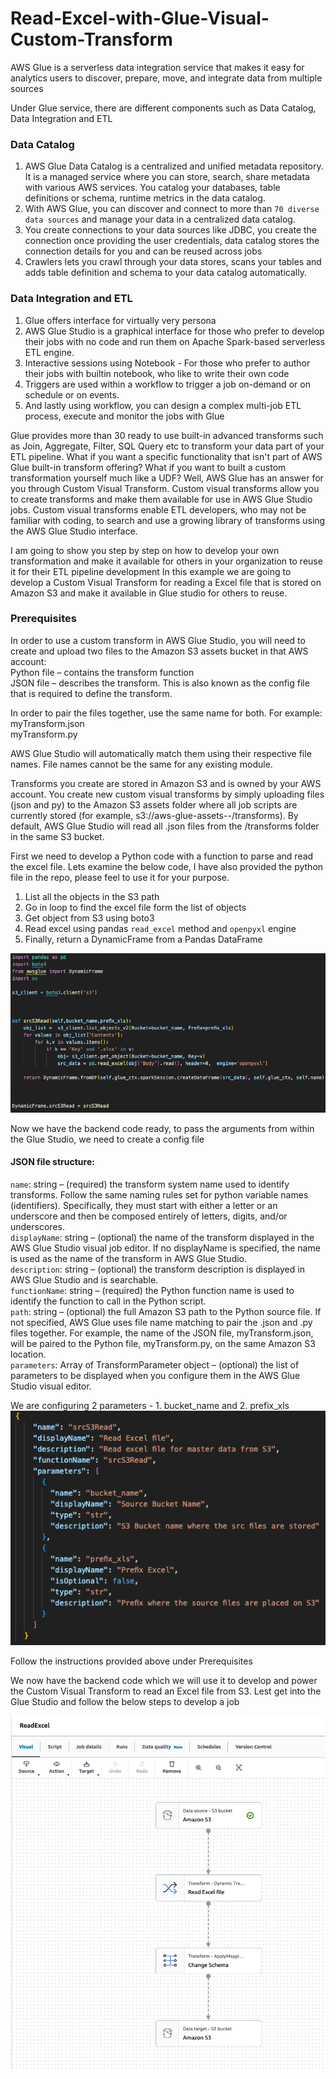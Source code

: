 # Read-Excel-with-Glue-Visual-Custom-Transform

AWS Glue is a serverless data integration service that makes it easy for analytics users to discover, prepare, move, and integrate data from multiple sources

Under Glue service, there are different components such as Data Catalog, Data Integration and ETL

### Data Catalog

 1. AWS Glue Data Catalog is a centralized and unified metadata repository. It is a managed service where you can store, search, share metadata with various AWS services. You catalog your databases, table definitions or schema, runtime metrics in the data catalog.
 2. With AWS Glue, you can discover and connect to more than `70 diverse data sources` and manage your data in a centralized data catalog.
 3. You create connections to your data sources like JDBC, you create the connection once providing the user credentials, data catalog stores the connection details for you and can be reused across jobs
 4. Crawlers lets you crawl through your data stores, scans your tables and adds table definition and schema to your data catalog automatically.

### Data Integration and ETL

 1. Glue offers interface for virtually very persona
 2. AWS Glue Studio is a graphical interface for those who prefer to develop their jobs with no code and run them on Apache Spark-based serverless ETL engine.
 3. Interactive sessions using Notebook - For those who prefer to author their jobs with builtin notebook, who like to write their own code
 4. Triggers are used within a workflow to trigger a job on-demand or on schedule or on events.
 5. And lastly using workflow, you can design a complex multi-job ETL process, execute and monitor the jobs with Glue

Glue provides more than 30 ready to use built-in advanced transforms such as Join, Aggregate, Filter, SQL Query etc to transform your data part of your ETL pipeline.
What if you want a specific functionality that isn't part of AWS Glue built-in transform offering? What if you want to built a custom transformation yourself much like a UDF?
Well, AWS Glue has an answer for you through Custom Visual Transform. Custom visual transforms allow you to create transforms and make them available for use in AWS Glue Studio jobs. Custom visual transforms enable ETL developers, who may not be familiar with coding, to search and use a growing library of transforms using the AWS Glue Studio interface.

I am going to show you step by step on how to develop your own transformation and make it available for others in your organization to reuse it for their ETL pipeline development
In this example we are going to develop a Custom Visual Transform for reading a Excel file that is stored on Amazon S3 and make it available in Glue studio for others to reuse.

### Prerequisites

In order to use a custom transform in AWS Glue Studio, you will need to create and upload two files to the Amazon S3 assets bucket in that AWS account:  
    Python file – contains the transform function  
    JSON file – describes the transform. This is also known as the config file that is required to define the transform.

In order to pair the files together, use the same name for both. For example:  
    myTransform.json  
    myTransform.py

AWS Glue Studio will automatically match them using their respective file names. File names cannot be the same for any existing module.

Transforms you create are stored in Amazon S3 and is owned by your AWS account. You create new custom visual transforms by simply uploading files (json and py) to the Amazon S3 assets folder where all job scripts are currently stored (for example, s3://aws-glue-assets-<accountid>-<region>/transforms). By default, AWS Glue Studio will read all .json files from the /transforms folder in the same S3 bucket.

First we need to develop a Python code with a function to parse and read the excel file. 
Lets examine the below code, I have also provided the python file in the repo, please feel to use it for your purpose.

1. List all the objects in the S3 path
2. Go in loop to find the excel file form the list of objects
3. Get object from S3 using boto3
4. Read excel using pandas `read_excel` method and `openpyxl` engine
5. Finally, return a DynamicFrame from a Pandas DataFrame

![Screenshot of Python Code](https://github.com/techguruonline/Read-Excel-with-Glue-Visual-Custom-Transform/blob/main/Images/PythonCode.png)


Now we have the backend code ready, to pass the arguments from within the Glue Studio, we need to create a config file

#### JSON file structure:

`name`: string – (required) the transform system name used to identify transforms. Follow the same naming rules set for python variable names (identifiers). Specifically, they must start with either a letter or an underscore and then be composed entirely of letters, digits, and/or underscores.  
`displayName`: string – (optional) the name of the transform displayed in the AWS Glue Studio visual job editor. If no displayName is specified, the name is used as the name of the transform in AWS Glue Studio.  
`description`: string – (optional) the transform description is displayed in AWS Glue Studio and is searchable.  
`functionName`: string – (required) the Python function name is used to identify the function to call in the Python script.  
`path`: string – (optional) the full Amazon S3 path to the Python source file. If not specified, AWS Glue uses file name matching to pair the .json and .py files together. For example, the name of the JSON file, myTransform.json, will be paired to the Python file, myTransform.py, on the same Amazon S3 location.  
`parameters`: Array of TransformParameter object – (optional) the list of parameters to be displayed when you configure them in the AWS Glue Studio visual editor.

We are configuring 2 parameters - 1. bucket_name and 2. prefix_xls
![Screenshot of config JSON file](https://github.com/techguruonline/Read-Excel-with-Glue-Visual-Custom-Transform/blob/main/Images/ConfigFile.png)

Follow the instructions provided above under Prerequisites 

We now have the backend code which we will use it to develop and power the Custom Visual Transform to read an Excel file from S3.
Lest get into the Glue Studio and follow the below steps to develop a job




![Below screenshot of the ETL Job developed using Glue Studio Visual](https://github.com/techguruonline/Read-Excel-with-Glue-Visual-Custom-Transform/blob/main/Images/GlueJob.png)

